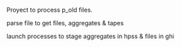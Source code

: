 Proyect to process p_old files.

parse file to get files, aggregates & tapes

launch processes to stage aggregates in hpss & files in ghi
